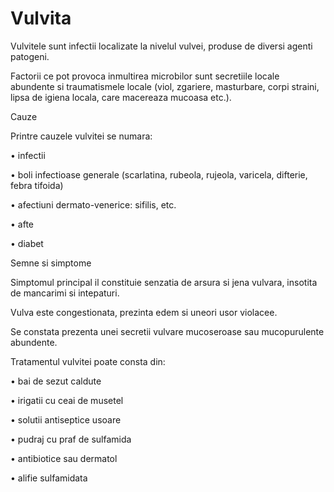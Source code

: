 
# Vulvita
Vulvitele sunt infectii localizate la nivelul vulvei, produse de diversi agenti patogeni.

Factorii ce pot provoca inmultirea microbilor sunt secretiile locale abundente si traumatismele locale (viol, zgariere, masturbare, corpi straini, lipsa de igiena locala, care macereaza mucoasa etc.).

Cauze

Printre cauzele vulvitei se numara:

•  infectii

•  boli infectioase generale (scarlatina, rubeola, rujeola, varicela, difterie, febra tifoida)

•  afectiuni dermato-venerice: sifilis, etc.

•  afte

•  diabet

Semne si simptome

Simptomul principal il constituie senzatia de arsura si jena vulvara, insotita de mancarimi si intepaturi.

Vulva este congestionata, prezinta edem si uneori usor violacee.

Se constata prezenta unei secretii vulvare mucoseroase sau mucopurulente abundente.


Tratamentul vulvitei poate consta din:

•  bai de sezut caldute

•  irigatii cu ceai de musetel

•  solutii antiseptice usoare

•  pudraj cu praf de sulfamida

•  antibiotice sau dermatol

•  alifie sulfamidata
  

